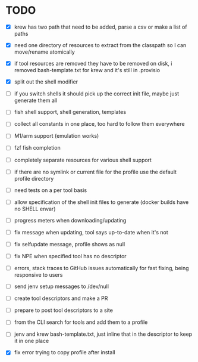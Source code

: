 # TODO

- [x] krew has two path that need to be added, parse a csv or make a list of paths
- [x] need one directory of resources to extract from the classpath so I can move/rename atomically
- [x] if tool resources are removed they have to be removed on disk, i removed bash-template.txt for krew and it's still in .provisio
- [x] split out the shell modifier
- [ ] if you switch shells it should pick up the correct init file, maybe just generate them all
- [ ] fish shell support, shell generation, templates
- [ ] collect all constants in one place, too hard to follow them everywhere
- [ ] M1/arm support (emulation works)
- [ ] fzf fish completion
- [ ] completely separate resources for various shell support
- [ ] if there are no symlink or current file for the profile use the default profile directory
- [ ] need tests on a per tool basis
- [ ] allow specification of the shell init files to generate (docker builds have no SHELL envar)
- [ ] progress meters when downloading/updating
- [ ] fix message when updating, tool says up-to-date when it's not
- [ ] fix selfupdate message, profile shows as null
- [ ] fix NPE when specified tool has no descriptor
- [ ] errors, stack traces to GitHub issues automatically for fast fixing, being responsive to users
- [ ] send jenv setup messages to /dev/null
- [ ] create tool descriptors and make a PR
- [ ] prepare to post tool descriptors to a site
- [ ] from the CLI search for tools and add them to a profile
- [ ] jenv and krew bash-template.txt, just inline that in the descriptor to keep it in one place
- [x] fix error trying to copy profile after install


